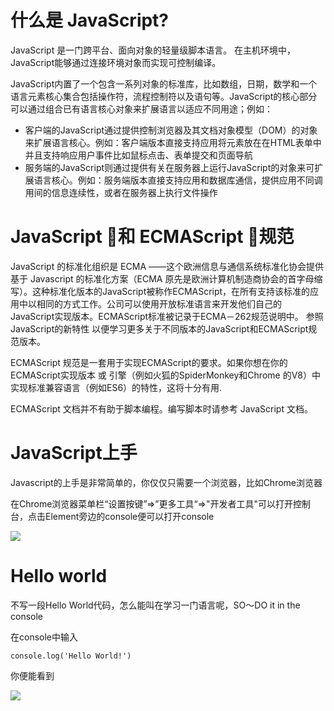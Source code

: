 # 什么是 JavaScript?
JavaScript 是一门跨平台、面向对象的轻量级脚本语言。 在主机环境中， JavaScript能够通过连接环境对象而实现可控制编译。

JavaScript内置了一个包含一系列对象的标准库，比如数组，日期，数学和一个语言元素核心集合包括操作符，流程控制符以及语句等。JavaScript的核心部分可以通过组合已有语言核心对象来扩展语言以适应不同用途；例如：
- 客户端的JavaScript通过提供控制浏览器及其文档对象模型（DOM）的对象来扩展语言核心。例如：客户端版本直接支持应用将元素放在在HTML表单中并且支持响应用户事件比如鼠标点击、表单提交和页面导航
- 服务端的JavaScript则通过提供有关在服务器上运行JavaScript的对象来可扩展语言核心。例如：服务端版本直接支持应用和数据库通信，提供应用不同调用间的信息连续性，或者在服务器上执行文件操作

# JavaScript 和 ECMAScript 规范
JavaScript 的标准化组织是 ECMA ——这个欧洲信息与通信系统标准化协会提供基于 Javascript 的标准化方案（ECMA 原先是欧洲计算机制造商协会的首字母缩写）。这种标准化版本的JavaScript被称作ECMAScript，在所有支持该标准的应用中以相同的方式工作。公司可以使用开放标准语言来开发他们自己的JavaScript实现版本。ECMAScript标准被记录于ECMA－262规范说明中。 参照 JavaScript的新特性 以便学习更多关于不同版本的JavaScript和ECMAScript规范版本。

ECMAScript 规范是一套用于实现ECMAScript的要求。如果你想在你的ECMAScript实现版本 或 引擎（例如火狐的SpiderMonkey和Chrome 的V8）中实现标准兼容语言（例如ES6）的特性，这将十分有用.

ECMAScript 文档并不有助于脚本编程。编写脚本时请参考  JavaScript 文档。

# JavaScript上手
Javascript的上手是非常简单的，你仅仅只需要一个浏览器，比如Chrome浏览器

在Chrome浏览器菜单栏“设置按键”=>”更多工具“=>"开发者工具"可以打开控制台，点击Element旁边的console便可以打开console

![](http://ww2.sinaimg.cn/mw690/a04ec258gw1f39b4icys6j20rq0z1dgr.jpg)

# Hello world
不写一段Hello World代码，怎么能叫在学习一门语言呢，SO～DO it in the console

在console中输入
```
console.log('Hello World!')
```

你便能看到

![](http://ww2.sinaimg.cn/mw690/a04ec258gw1f39b7own34j209t04at8v.jpg)
